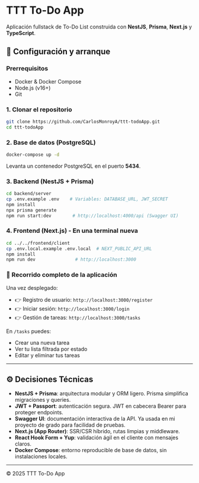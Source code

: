 # TTT To-Do App

Aplicación fullstack de To-Do List construida con **NestJS**, **Prisma**, **Next.js** y **TypeScript**.

## 🔧 Configuración y arranque

### Prerrequisitos

* Docker & Docker Compose
* Node.js (v16+)
* Git

### 1. Clonar el repositorio

```bash
git clone https://github.com/CarlosMonroyA/ttt-todoApp.git
cd ttt-todoApp
```

### 2. Base de datos (PostgreSQL)

```bash
docker-compose up -d
```

Levanta un contenedor PostgreSQL en el puerto **5434**.

### 3. Backend (NestJS + Prisma)

```bash
cd backend/server
cp .env.example .env    # Variables: DATABASE_URL, JWT_SECRET
npm install
npx prisma generate
npm run start:dev        # http://localhost:4000/api (Swagger UI)
```

### 4. Frontend (Next.js) - En una terminal nueva

```bash
cd ../../frontend/client
cp .env.local.example .env.local  # NEXT_PUBLIC_API_URL
npm install
npm run dev               # http://localhost:3000
```

### 🧭 Recorrido completo de la aplicación

Una vez desplegado:

* 👉 Registro de usuario: `http://localhost:3000/register`
* 👉 Iniciar sesión: `http://localhost:3000/login`
* 👉 Gestión de tareas: `http://localhost:3000/tasks`

En `/tasks` puedes:

* Crear una nueva tarea
* Ver tu lista filtrada por estado
* Editar y eliminar tus tareas

---

## ⚙️ Decisiones Técnicas

* **NestJS + Prisma**: arquitectura modular y ORM ligero. Prisma simplifica migraciones y queries.
* **JWT + Passport**: autenticación segura. JWT en cabecera Bearer para proteger endpoints.
* **Swagger UI**: documentación interactiva de la API. Ya usada en mi proyecto de grado para facilidad de pruebas.
* **Next.js (App Router)**: SSR/CSR híbrido, rutas limpias y middleware.
* **React Hook Form + Yup**: validación ágil en el cliente con mensajes claros.
* **Docker Compose**: entorno reproducible de base de datos, sin instalaciones locales.

---

© 2025 TTT To-Do App
